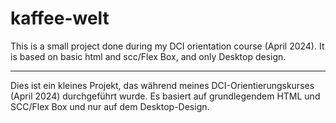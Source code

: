 # kaffee-welt

This is a small project done during my DCI orientation course (April 2024). 
It is based on basic html and scc/Flex Box, and only Desktop design.

***

Dies ist ein kleines Projekt, das während meines DCI-Orientierungskurses (April 2024) durchgeführt wurde. 
Es basiert auf grundlegendem HTML und SCC/Flex Box und nur auf dem Desktop-Design.
